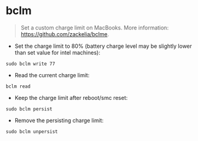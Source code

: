 # bclm

> Set a custom charge limit on MacBooks.
> More information: <https://github.com/zackelia/bclme>.

- Set the charge limit to 80% (battery charge level may be slightly lower than set value for intel machines):

`sudo bclm write 77`

- Read the current charge limit:

`bclm read`

- Keep the charge limit after reboot/smc reset:

`sudo bclm persist`

- Remove the persisting charge limit:

`sudo bclm unpersist`
